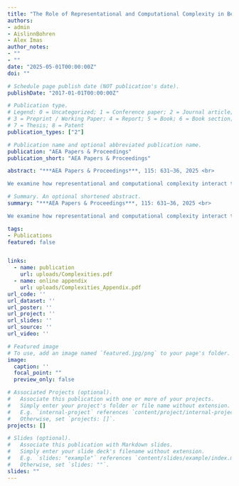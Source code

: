 ```yaml
---
title: "The Role of Representational and Computational Complexity in Belief Formation"
authors:
- admin
- AislinnBohren
- Alex Imas
author_notes:
- ""
- ""
date: "2025-05-01T00:00:00Z"
doi: ""

# Schedule page publish date (NOT publication's date).
publishDate: "2017-01-01T00:00:00Z"

# Publication type.
# Legend: 0 = Uncategorized; 1 = Conference paper; 2 = Journal article;
# 3 = Preprint / Working Paper; 4 = Report; 5 = Book; 6 = Book section;
# 7 = Thesis; 8 = Patent
publication_types: ["2"]

# Publication name and optional abbreviated publication name.
publication: "AEA Papers & Proceedings"
publication_short: "AEA Papers & Proceedings"

abstract: "***AEA Papers & Proceedings***, 115: 631–36, 2025 <br>  

We examine how representational and computational complexity interact to influence belief updating. Building on the two-stage belief updating model of Ba, Bohren, and Imas (2024), we show that when no salience cues are present, attentional and processing constraints generate underreaction to information. Moreover, processing constraints generate greater cognitive imprecision in more complex environments and, hence, more underreaction. An experimental study provides evidence supporting this hypothesis. Comparing belief updating in simple and complex environments, we find underreaction in both. Moreover, increased cognitive imprecision in complex environments generates more underreaction. This highlights the interaction between complexity and cognitive constraints in belief formation."

# Summary. An optional shortened abstract.
summary: "***AEA Papers & Proceedings***, 115: 631–36, 2025 <br>   

We examine how representational and computational complexity interact to influence belief updating. Building on the two-stage belief updating model of Ba, Bohren, and Imas (2024), we show that when no salience cues are present, attentional and processing constraints generate underreaction to information. Moreover, processing constraints generate greater cognitive imprecision in more complex environments and, hence, more underreaction. An experimental study provides evidence supporting this hypothesis. Comparing belief updating in simple and complex environments, we find underreaction in both. Moreover, increased cognitive imprecision in complex environments generates more underreaction. This highlights the interaction between complexity and cognitive constraints in belief formation."

tags:
- Publications
featured: false


links:
  - name: publication
    url: uploads/Complexities.pdf
  - name: online appendix
    url: uploads/Complexities_Appendix.pdf
url_code: ''
url_dataset: ''
url_poster: ''
url_project: ''
url_slides: ''
url_source: ''
url_video: ''

# Featured image
# To use, add an image named `featured.jpg/png` to your page's folder. 
image:
  caption: ''
  focal_point: ""
  preview_only: false

# Associated Projects (optional).
#   Associate this publication with one or more of your projects.
#   Simply enter your project's folder or file name without extension.
#   E.g. `internal-project` references `content/project/internal-project/index.md`.
#   Otherwise, set `projects: []`.
projects: []

# Slides (optional).
#   Associate this publication with Markdown slides.
#   Simply enter your slide deck's filename without extension.
#   E.g. `slides: "example"` references `content/slides/example/index.md`.
#   Otherwise, set `slides: ""`.
slides: ""
---
```

<!--
{{% callout note %}}
Click the *Cite* button above to demo the feature to enable visitors to import publication metadata into their reference management software.
{{% /callout %}}

{{% callout note %}}
Create your slides in Markdown - click the *Slides* button to check out the example.
{{% /callout %}}

Supplementary notes can be added here, including [code, math, and images](https://wowchemy.com/docs/writing-markdown-latex/).
-->

